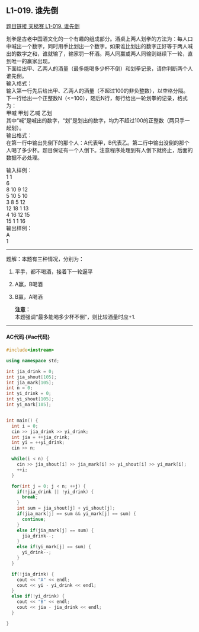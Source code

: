 ## L1-019. 谁先倒

[题目链接 天梯赛 L1-019. 谁先倒](https://www.patest.cn/contests/gplt/L1-019)

划拳是古老中国酒文化的一个有趣的组成部分。酒桌上两人划拳的方法为：每人口中喊出一个数字，同时用手比划出一个数字。如果谁比划出的数字正好等于两人喊出的数字之和，谁就输了，输家罚一杯酒。两人同赢或两人同输则继续下一轮，直到唯一的赢家出现。  
下面给出甲、乙两人的酒量（最多能喝多少杯不倒）和划拳记录，请你判断两个人谁先倒。  
输入格式：  
输入第一行先后给出甲、乙两人的酒量（不超过100的非负整数），以空格分隔。下一行给出一个正整数N（&lt;=100），随后N行，每行给出一轮划拳的记录，格式为：  
甲喊 甲划 乙喊 乙划  
其中“喊”是喊出的数字，“划”是划出的数字，均为不超过100的正整数（两只手一起划）。  
输出格式：  
在第一行中输出先倒下的那个人：A代表甲，B代表乙。第二行中输出没倒的那个人喝了多少杯。题目保证有一个人倒下。注意程序处理到有人倒下就终止，后面的数据不必处理。

输入样例：  
1 1  
6  
8 10 9 12  
5 10 5 10  
3 8 5 12  
12 18 1 13  
4 16 12 15  
15 1 1 16  
输出样例：  
A  
1

---

题解：本题有三种情况，分别为：

1. 平手，都不喝酒，接着下一轮逼平
2. A赢，B喝酒
3. B赢，A喝酒

   **注意：**  
   本题强调“最多能喝多少杯不倒”，则比较酒量时应+1.

---

#### **AC代码** {#ac代码}

```cpp
#include<iostream>

using namespace std;

int jia_drink = 0;
int jia_shout[105];
int jia_mark[105];
int n = 0;
int yi_drink = 0;
int yi_shout[105];
int yi_mark[105];


int main() {
  int i = 0; 
  cin >> jia_drink >> yi_drink;
  int jia = ++jia_drink;
  int yi = ++yi_drink;
  cin >> n;

  while(i < n) {
    cin >> jia_shout[i] >> jia_mark[i] >> yi_shout[i] >> yi_mark[i];
    ++i;
  }

  for(int j = 0; j < n; ++j) {
    if(!jia_drink || !yi_drink) {
      break;
    }
    int sum = jia_shout[j] + yi_shout[j];
    if(jia_mark[j] == sum && yi_mark[j] == sum) {
      continue;
    }
    else if(jia_mark[j] == sum) {
      jia_drink--;
    }
    else if(yi_mark[j] == sum) {
      yi_drink--;
    }
  }

  if(!jia_drink) {
    cout << "A" << endl;
    cout << yi - yi_drink << endl;
  }
  else if(!yi_drink) {
    cout << "B" << endl;
    cout << jia - jia_drink << endl;
  }

}
```




